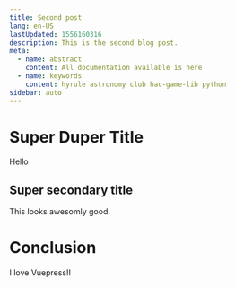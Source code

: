 ```yaml
---
title: Second post
lang: en-US
lastUpdated: 1556160316
description: This is the second blog post.
meta:
  - name: abstract
    content: All documentation available is here
  - name: keywords
    content: hyrule astronomy club hac-game-lib python 
sidebar: auto
---
```


# Super Duper Title

Hello

## Super secondary title

This looks awesomly good.

# Conclusion

I love Vuepress!!
